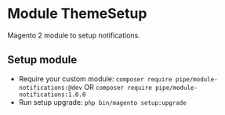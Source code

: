 # Module ThemeSetup

Magento 2 module to setup notifications.

## Setup module

- Require your custom module: `composer require pipe/module-notifications:@dev` OR `composer require pipe/module-notifications:1.0.0`
- Run setup upgrade: `php bin/magento setup:upgrade`
